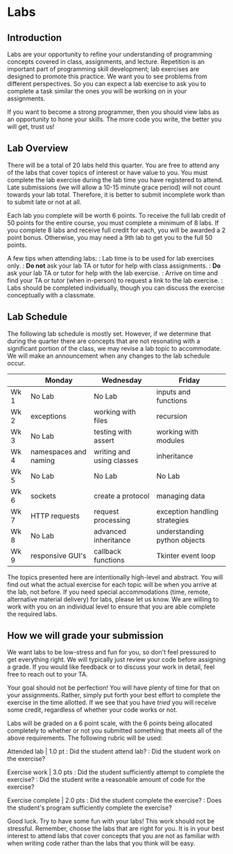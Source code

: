 Labs
============================

## Introduction

Labs are your opportunity to refine your understanding of programming concepts covered in class, assignments, and lecture. Repetition is an important part of programming skill development; lab exercises are designed to promote this practice. We want you to see problems from different perspectives. So you can expect a lab exercise to ask you to complete a task similar the ones you will be working on in your assignments.

If you want to become a strong programmer, then you should view labs as an opportunity to hone your skills. The more code you write, the better you will get, trust us! 

## Lab Overview

There will be a total of 20 labs held this quarter. You are free to attend any of the labs that cover topics of interest or have value to you. You must complete the lab exercise during the lab time you have registered to attend. Late submissions (we will allow a 10-15 minute grace period) will not count towards your lab total. Therefore, it is better to submit incomplete work than to submit late or not at all.

Each lab you complete will be worth 6 points. To receive the full lab credit of 50 points for the entire course, you must complete a minimum of 8 labs. If you complete 8 labs and receive full credit for each, you will be awarded a 2 point bonus. Otherwise, you may need a 9th lab to get you to the full 50 points.

A few tips when attending labs:
: Lab time is to be used for lab exercises only.
: __Do not__ ask your lab TA or tutor for help with class assignments.
: __Do__ ask your lab TA or tutor for help with the lab exercise.
: Arrive on time and find your TA or tutor (when in-person) to request a link to the lab exercise.
: Labs should be completed individually, though you can discuss the exercise conceptually with a classmate.

## Lab Schedule

The following lab schedule is mostly set. However, if we determine that during the quarter there are concepts that are not resonating with a significant portion of the class, we may revise a lab topic to accommodate. We will make an announcement when any changes to the lab schedule occur.

|          | Monday | Wednesday | Friday |
| -------- | --------- | --------- |--------- |
| Wk 1 | No Lab | No Lab | inputs and functions|
| Wk 2 | exceptions | working with files | recursion |
| Wk 3 | No Lab | testing with assert | working with modules |
| Wk 4 | namespaces and naming | writing and using classes | inheritance |
| Wk 5 | No Lab | No Lab | No Lab|
| Wk 6 | sockets | create a protocol | managing data |
| Wk 7 | HTTP requests | request processing | exception handling strategies |
| Wk 8 | No Lab | advanced inheritance | understanding python objects |
| Wk 9 | responsive GUI's | callback functions | Tkinter event loop |
													

The topics presented here are intentionally high-level and abstract. You will find out what the actual exercise for each topic will be when you arrive at the lab, not before. If you need special accommodations (time, remote, alternative material delivery) for labs, please let us know. We are willing to work with you on an individual level to ensure that you are able complete the required labs.

## How we will grade your submission
												
We want labs to be low-stress and fun for you, so don't feel pressured to get everything right. We will typically just review your code before assigning a grade. If you would like feedback or to discuss your work in detail, feel free to reach out to your TA. 

Your goal should not be perfection! You will have plenty of time for that on your assignments. Rather, simply put forth your best effort to complete the exercise in the time allotted. If we see that you have _tried_ you will receive some credit, regardless of whether your code works or not.

Labs will be graded on a 6 point scale, with the 6 points being allocated completely to whether or not you submitted something that meets all of the above requirements. The following rubric will be used:

Attended lab | 1.0 pt
: Did the student attend lab?
: Did the student work on the exercise?

Exercise work | 3.0 pts
: Did the student sufficiently attempt to complete the exercise?
: Did the student write a reasonable amount of code for the exercise?

Exercise complete | 2.0 pts
: Did the student complete the exercise?
: Does the student's program sufficiently complete the exercise?

Good luck. Try to have some fun with your labs! This work should not be stressful. Remember, choose the labs that are right for you. It is in your best interest to attend labs that cover concepts that you are not as familiar with when writing code rather than the labs that you think will be easy.
